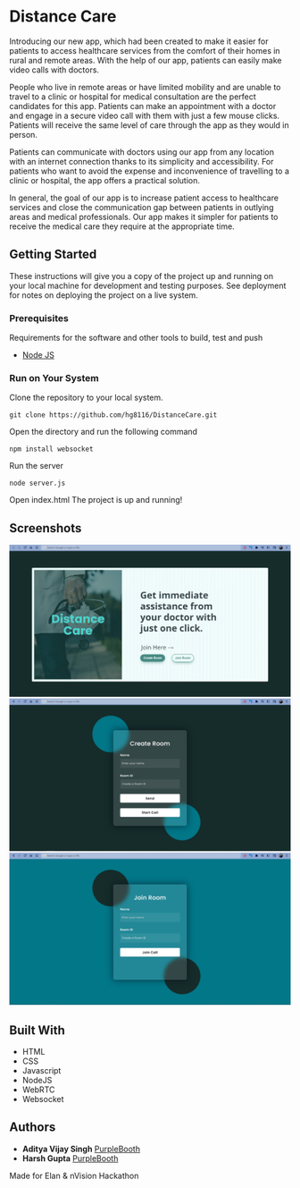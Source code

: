 # Distance Care

Introducing our new app, which had been created to make it easier for patients to access healthcare services from the comfort of their homes in rural and remote areas. With the help of our app, patients can easily make video calls with doctors.

People who live in remote areas or have limited mobility and are unable to travel to a clinic or hospital for medical consultation are the perfect candidates for this app. Patients can make an appointment with a doctor and engage in a secure video call with them with just a few mouse clicks. Patients will receive the same level of care through the app as they would in person.

Patients can communicate with doctors using our app from any location with an internet connection thanks to its simplicity and accessibility. For patients who want to avoid the expense and inconvenience of travelling to a clinic or hospital, the app offers a practical solution.

In general, the goal of our app is to increase patient access to healthcare services and close the communication gap between patients in outlying areas and medical professionals. Our app makes it simpler for patients to receive the medical care they require at the appropriate time.

## Getting Started

These instructions will give you a copy of the project up and running on
your local machine for development and testing purposes. See deployment
for notes on deploying the project on a live system.

### Prerequisites

Requirements for the software and other tools to build, test and push

- [Node JS](https://nodejs.org/en/)

### Run on Your System

Clone the repository to your local system.

    git clone https://github.com/hg8116/DistanceCare.git

Open the directory and run the following command

    npm install websocket

Run the server

    node server.js

Open index.html
The project is up and running!

## Screenshots

![Main Screen](/screenshots/s1.jpg?raw=true "Main Screen")
![Sender's Screen](/screenshots/s2.jpg?raw=true "Sender's Screen")
![Receiver's Screen](/screenshots/s3.jpg?raw=true "Receiver's Screen")

## Built With

- HTML
- CSS
- Javascript
- NodeJS
- WebRTC
- Websocket

## Authors

- **Aditya Vijay Singh**
  [PurpleBooth](https://github.com/PurpleBooth)
- **Harsh Gupta**
  [PurpleBooth](https://github.com/PurpleBooth)

Made for Elan & nVision Hackathon
